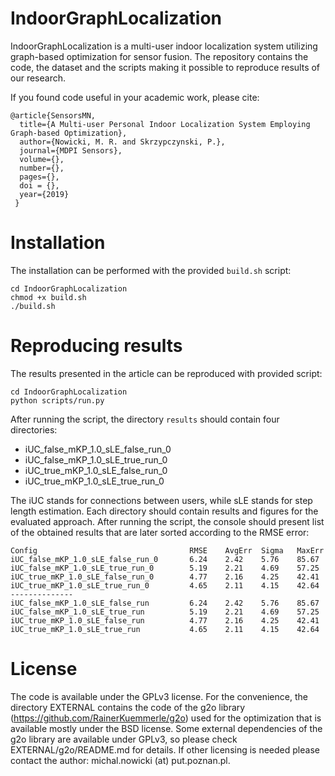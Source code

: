 # IndoorGraphLocalization
IndoorGraphLocalization is a multi-user indoor localization system utilizing graph-based optimization for sensor fusion.
The repository contains the code, the dataset and the scripts making it possible to reproduce results of our research.

If you found code useful in your academic work, please cite:

    @article{SensorsMN,
      title={A Multi-user Personal Indoor Localization System Employing Graph-based Optimization},
      author={Nowicki, M. R. and Skrzypczynski, P.},
      journal={MDPI Sensors},
      volume={},
      number={},
      pages={},
      doi = {},
      year={2019}
     }

     
# Installation

The installation can be performed with the provided ``build.sh`` script:
```
cd IndoorGraphLocalization
chmod +x build.sh
./build.sh
```

# Reproducing results

The results presented in the article can be reproduced with provided script:
```
cd IndoorGraphLocalization
python scripts/run.py
```
After running the script, the directory ``results`` should contain four directories:
* iUC_false_mKP_1.0_sLE_false_run_0
* iUC_false_mKP_1.0_sLE_true_run_0
* iUC_true_mKP_1.0_sLE_false_run_0
* iUC_true_mKP_1.0_sLE_true_run_0

The iUC stands for connections between users, while sLE stands for step length estimation. 
Each directory should contain results and figures for the evaluated approach. 
After running the script, the console should present list of the obtained results that are later sorted according to the RMSE error:

```
Config                                  RMSE    AvgErr  Sigma   MaxErr  
iUC_false_mKP_1.0_sLE_false_run_0       6.24    2.42    5.76    85.67   
iUC_false_mKP_1.0_sLE_true_run_0        5.19    2.21    4.69    57.25   
iUC_true_mKP_1.0_sLE_false_run_0        4.77    2.16    4.25    42.41   
iUC_true_mKP_1.0_sLE_true_run_0         4.65    2.11    4.15    42.64   
--------------
iUC_false_mKP_1.0_sLE_false_run         6.24    2.42    5.76    85.67   
iUC_false_mKP_1.0_sLE_true_run          5.19    2.21    4.69    57.25   
iUC_true_mKP_1.0_sLE_false_run          4.77    2.16    4.25    42.41   
iUC_true_mKP_1.0_sLE_true_run           4.65    2.11    4.15    42.64  
```

# License

The code is available under the GPLv3 license.
For the convenience, the directory EXTERNAL contains the code of the g2o library (https://github.com/RainerKuemmerle/g2o)
 used for the optimization that is available mostly under the BSD license. 
Some external dependencies of the g2o library are available under GPLv3, so please check EXTERNAL/g2o/README.md for details.
If other licensing is needed please contact the author: michal.nowicki (at) put.poznan.pl.